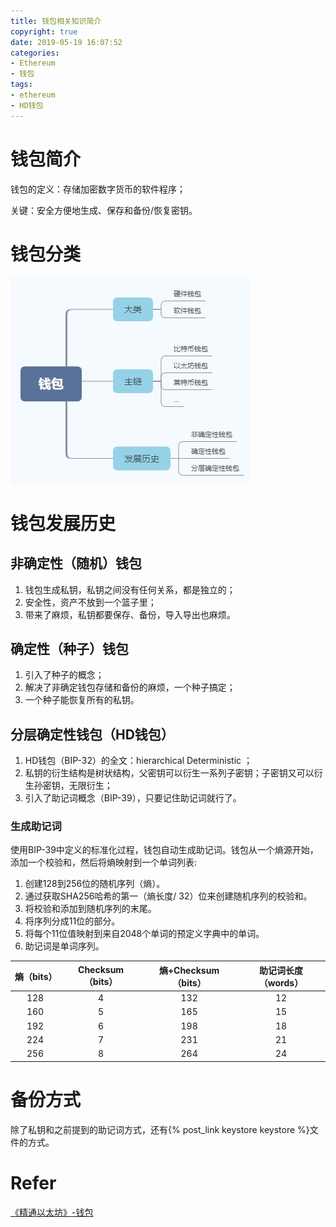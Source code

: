 ```yaml
---
title: 钱包相关知识简介
copyright: true
date: 2019-05-19 16:07:52
categories:
- Ethereum
- 钱包
tags:
- ethereum
- HD钱包
---
```


# 钱包简介

钱包的定义：存储加密数字货币的软件程序；

关键：安全方便地生成、保存和备份/恢复密钥。

# 钱包分类

![image](wallet-introduction/1.jpg)

# 钱包发展历史

## 非确定性（随机）钱包

1. 钱包生成私钥，私钥之间没有任何关系，都是独立的；
2. 安全性，资产不放到一个篮子里；
3. 带来了麻烦，私钥都要保存、备份，导入导出也麻烦。

## 确定性（种子）钱包

1. 引入了种子的概念；
2. 解决了非确定钱包存储和备份的麻烦，一个种子搞定；
3. 一个种子能恢复所有的私钥。

## 分层确定性钱包（HD钱包）

1. HD钱包（BIP-32）的全文：hierarchical Deterministic ；
2. 私钥的衍生结构是树状结构，父密钥可以衍生一系列子密钥；子密钥又可以衍生孙密钥，无限衍生；
3. 引入了助记词概念（BIP-39），只要记住助记词就行了。

### 生成助记词

使用BIP-39中定义的标准化过程，钱包自动生成助记词。钱包从一个熵源开始，添加一个校验和，然后将熵映射到一个单词列表:

1. 创建128到256位的随机序列（熵）。
2. 通过获取SHA256哈希的第一（熵长度/ 32）位来创建随机序列的校验和。
3. 将校验和添加到随机序列的末尾。
4. 将序列分成11位的部分。
5. 将每个11位值映射到来自2048个单词的预定义字典中的单词。
6. 助记词是单词序列。

| 熵（bits） | Checksum（bits） | 熵+Checksum（bits） | 助记词长度（words） |
| :--------: | :--------------: | :-----------------: | :-----------------: |
|    128     |        4         |         132         |         12          |
|    160     |        5         |         165         |         15          |
|    192     |        6         |         198         |         18          |
|    224     |        7         |         231         |         21          |
|    256     |        8         |         264         |         24          |

# 备份方式

除了私钥和之前提到的助记词方式，还有{% post_link keystore keystore %}文件的方式。

# Refer

[《精通以太坊》-钱包](https://www.jianshu.com/p/9c5af78453f4)